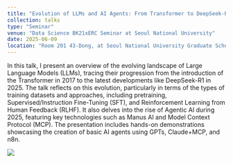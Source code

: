 ```yaml
---
title: "Evolution of LLMs and AI Agents: From Transformer to DeepSeek-R1 to Manus AI"
collection: talks
type: "Seminar"
venue: "Data Science BK21xERC Seminar at Seoul National University"
date: 2025-06-09
location: "Room 201 43-Dong, at Seoul National University Graduate School of Data Science"
---
```

In this talk, I present an overview of the evolving landscape of Large Language Models (LLMs), tracing their progression from the introduction of the Transformer in 2017 to the latest developments like DeepSeek-R1 in 2025. The talk reflects on this evolution, particularly in terms of the types of training datasets and approaches, including pretraining, Supervised/Instruction Fine-Tuning (SFT), and Reinforcement Learning from Human Feedback (RLHF). It also delves into the rise of Agentic AI during 2025, featuring key technologies such as Manus AI and Model Context Protocol (MCP). The presentation includes hands-on demonstrations showcasing the creation of basic AI agents using GPTs, Claude+MCP, and n8n.

<img src='/images/poster_snu.jpg'>
